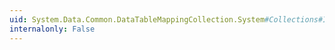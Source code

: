 ```yaml
---
uid: System.Data.Common.DataTableMappingCollection.System#Collections#ICollection#SyncRoot
internalonly: False
---
```

